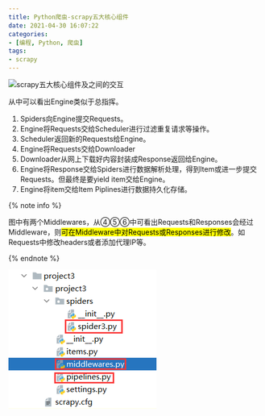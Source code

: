 ```yaml
---
title: Python爬虫-scrapy五大核心组件
date: 2021-04-30 16:07:22
categories:
- [编程, Python, 爬虫]
tags:
- scrapy
---
```


![scrapy五大核心组件及之间的交互](https://docs.scrapy.org/en/latest/_images/scrapy_architecture_02.png)

从中可以看出Engine类似于总指挥。

1. Spiders向Engine提交Requests。
2. Engine将Requests交给Scheduler进行过滤重复请求等操作。
3. Scheduler返回新的Requests给Engine。
4. Engine将Requests交给Downloader
5. Downloader从网上下载好内容封装成Response返回给Engine。
6. Engine将Response交给Spiders进行数据解析处理，得到Item或进一步提交Requests。但最终是要yield item交给Engine。
7. Engine将item交给Item Piplines进行数据持久化存储。

{% note info %}

图中有两个Middlewares，从④⑤⑥中可看出Requests和Responses会经过Middleware，则<mark>可在Middleware中对Requests或Responses进行修改</mark>。如Requests中修改headers或者添加代理IP等。

{% endnote %}

![项目中能看到并修改逻辑的组件](https://raw.githubusercontent.com/safeanimal/PicGo/main/img/image-20210430162316891.png)


